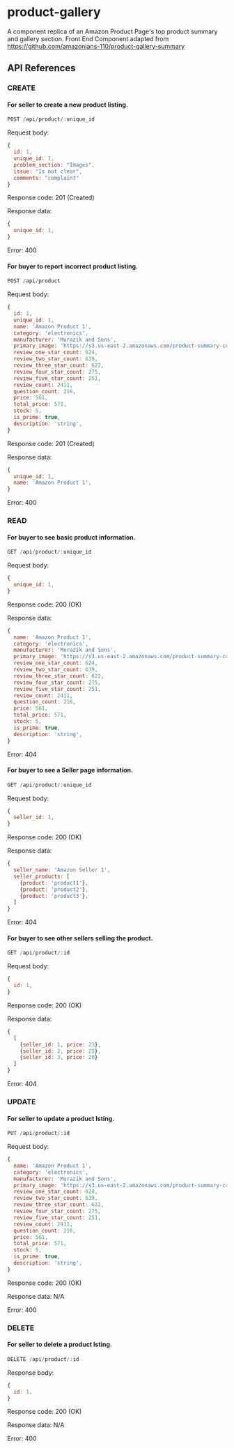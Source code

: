 # product-gallery
A component replica of an Amazon Product Page's top product summary and gallery section.
Front End Component adapted from https://github.com/amazonians-110/product-gallery-summary

## API References

### CREATE
#### For seller to create a new product listing.

```js
POST /api/product/:unique_id
```

Request body:
```js
{
  id: 1,
  unique_id: 1,
  problem_section: "Images",
  issue: "Is not clear",
  comments: "complaint"
}
```

Response code: 201 (Created)

Response data:
```js
{
  unique_id: 1,
}
```

Error: 400

#### For buyer to report incorrect product listing.

```js
POST /api/product
```

Request body:
```js
{
  id: 1,
  unique_id: 1,
  name: 'Amazon Product 1',
  category: 'electronics',
  manufacturer: 'Murazik and Sons',
  primary_image: 'https://s3.us-east-2.amazonaws.com/product-summary-component/electronics1.jpg',
  review_one_star_count: 624,
  review_two_star_count: 639,
  review_three_star_count: 622,
  review_four_star_count: 275,
  review_five_star_count: 251,
  review_count: 2411,
  question_count: 216,
  price: 561,
  total_price: 571,
  stock: 5,
  is_prime: true,
  description: 'string',
}
```

Response code: 201 (Created)

Response data:
```js
{
  unique_id: 1,
  name: 'Amazon Product 1',
}
```

Error: 400

### READ
#### For buyer to see basic product information.

```js
GET /api/product/:unique_id
```

Request body:
```js
{
  unique_id: 1,
}
```

Response code: 200 (OK)

Response data:
```js
{
  name: 'Amazon Product 1',
  category: 'electronics',
  manufacturer: 'Murazik and Sons',
  primary_image: 'https://s3.us-east-2.amazonaws.com/product-summary-component/electronics1.jpg',
  review_one_star_count: 624,
  review_two_star_count: 639,
  review_three_star_count: 622,
  review_four_star_count: 275,
  review_five_star_count: 251,
  review_count: 2411,
  question_count: 216,
  price: 561,
  total_price: 571,
  stock: 5,
  is_prime: true,
  description: 'string',
}
```

Error: 404

#### For buyer to see a Seller page information.

```js
GET /api/product/:unique_id
```

Request body:
```js
{
  seller_id: 1,
}
```

Response code: 200 (OK)

Response data:
```js
{
  seller_name: 'Amazon Seller 1',
  seller_products: [
    {product: 'product1'},
    {product: 'product2'},
    {product: 'product3'},
  ]
}
```

Error: 404

#### For buyer to see other sellers selling the product.

```js
GET /api/product/:id
```

Request body:
```js
{
  id: 1,
}
```

Response code: 200 (OK)

Response data:
```js
{
  [
    {seller_id: 1, price: 23},
    {seller_id: 2, price: 25},
    {seller_id: 3, price: 20}
  ]
}
```

Error: 404

### UPDATE
#### For seller to update a product lsting.

```js
PUT /api/product/:id
```

Request body:
```js
{
  name: 'Amazon Product 1',
  category: 'electronics',
  manufacturer: 'Murazik and Sons',
  primary_image: 'https://s3.us-east-2.amazonaws.com/product-summary-component/electronics1.jpg',
  review_one_star_count: 624,
  review_two_star_count: 639,
  review_three_star_count: 622,
  review_four_star_count: 275,
  review_five_star_count: 251,
  review_count: 2411,
  question_count: 216,
  price: 561,
  total_price: 571,
  stock: 5,
  is_prime: true,
  description: 'string',
}
```

Response code: 200 (OK)

Response data: N/A

Error: 400

### DELETE
#### For seller to delete a product lsting.

```js
DELETE /api/product/:id
```

Response body:
```js
{
  id: 1,
}
```

Response code: 200 (OK)

Response data: N/A

Error: 400